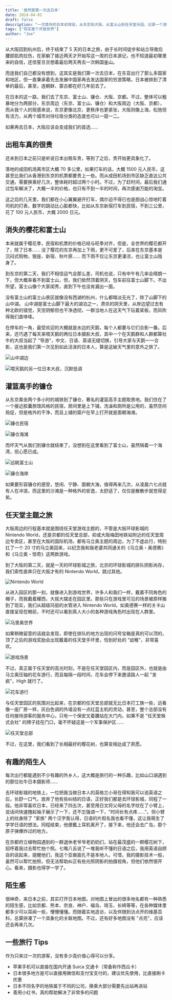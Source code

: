 ```yaml
---
title: '居然是第一次去日本'
date: 2024-04-01
draft: false
description: "一次意外的日本初体验，从东京到大阪，从富士山到任天堂乐园，记录一个游戏玩家眼中的日本之旅。"
tags: ["现实是个开放世界"]
author: "Joe"
---
```


从大阪回到杭州后，终于结束了 5 天的日本之旅，由于长时间徒步和站立导致后腰部肌肉拉伤，在家躺了接近两天才开始写这一周的日本游记，也不知道最初哪里来的自信，还信誓旦旦想着最后两天再去一次韩国釜山。

而连我们自己都没有想到，这其实是我们第一次去日本，在东亚出行了那么多国家和地区，但一直秉承着先去发展中国家再去发达国家的穷游策略，日本被排到了清单的最后，甚至，连朝鲜、蒙古都在好几年前去了。

在日本的这一路，我们去了东京、富士山、镰仓、大阪、京都。不过，整体可以粗暴地分为两部分，东京周边（东京、富士山、镰仓）和大阪周边（大阪、京都），而从我个人的观感来说，东京更像北京，更秩序也更紧张，大阪则像上海，松弛但有活力，从两个城市对待垃圾分类的态度也可以一窥一二。

如果再去日本，大阪应该会变成我们的首选……

## 出租车真的很贵

还未到日本之前只是听说日本出租车贵，等到了之后，贵开始更具象化了。

落地的成田机场离市区大概 70 多公里，如果打车的话，大概 1500 元人民币，这甚至比我们从香港到东京的机票都要贵上一些。而从成田机场到市区缺乏直达公共交通，需要换乘好几次，整体耗时超过两个小时。不过，为了赶时间，最后我们通过包车解决了，大概一半的价格，也只有不到一半的时间，再次感谢万能的淘宝。

这之后的几天里，我们都在小心翼翼避开打车，偶尔迫不得已也是胆战心惊地盯着司机的打表，数字的跳动比心脏都快，比如从东京新宿打车到民宿，不到三公里，花了 100 元人民币，大概 2000 日元。

## 消失的樱花和富士山

本来就属于樱花季，民宿和机票的价格已经与旺季对齐，但是，全世界的樱花都开了，除了日本……
没了樱花的东京再加上下雨，更不可爱了，后来在东京基本是沉闷式购物，银座、新宿、秋叶原…… 而下雨不仅让东京更凄凉，也让富士山隐身了。

到东京的第二天，我们不相信运气会那么差，司机也说，只有中午有几率会晴朗一下，但大概率看不到富士山，但，我们依然顶着阴天，包车前往富士山脚下。不出所望，富士山像个大家闺秀，直到下午也没肯漏出一面。

没有富士山的富士山景区就像没有西湖的杭州，什么都暗淡无光了，除了山脚下的山中湖。
山中湖是富士山脚下最大的湖泊之一，肃杀的阴天里，从岸边望过去有种北欧的错觉，天空阴郁但也干净透彻，一群当地人在这天气下玩着桨板，而风吹得我们直哆嗦。

在停车的一角，最受欢迎的大概就是水边的天鹅，每个人都要与它们合影一番。后来，还巧遇了每天来喂天鹅的两位日本摄影大叔，其中一个在天鹅群和人群都算社牛的大叔当起了 "导游"，中文、日语、英语无缝切换，引导大家与天鹅一一合影，这也是我们第一次见到如此活泼的日本人，算是这破天气里的意外之旅了。

![山中湖边](/images/posts/first-time-in-japan/IMG_3933.webp)

![喂天鹅的另一位日本大叔，沉默低调](/images/posts/first-time-in-japan/IMG_3979.webp)

## 灌篮高手的镰仓

从东京乘坐两个多小时的城铁到了镰仓，著名的灌篮高手主题取景地。我们住在了一个接近胶囊旅馆风格的民宿，房间里是上下铺，洗澡和厕所是公用的，虽然空间局促，但是格外的干净，而且上铺的窗户在早上打开就是面朝海滩。

![镰仓民宿](/images/posts/first-time-in-japan/IMG_4050.webp)

![镰仓海滩](/images/posts/first-time-in-japan/IMG_4062.webp)

而坏天气从我们到镰仓就结束了，没想到在这里看到了富士山，虽然隔着一个海湾，但心愿已成。

![远眺富士山](/images/posts/first-time-in-japan/IMG_4099.webp)

![镰仓海岸](/images/posts/first-time-in-japan/IMG_4142.webp)

如果要形容镰仓的感受，悠闲、宁静、面朝大海，值得再来几次，从凌晨六七点就有人在冲浪，而这里的沙滩是一种格外的安逸，太舒适了，仅仅是散散步就觉得足矣。

## 任天堂主题之旅

大阪周边的行程基本就是围绕任天堂游戏主题的，不管是大阪环球影城的 Nintendo World，还是京都的任天堂总部，抑或大阪梅田地铁站附近的任天堂周边专卖区，甚至在大阪的国际机场，都有马立奥主题的周边，为了不虚此行，特别扛了一个 20 寸的马立奥回来，以纪念我和我老婆共同通关的《马立奥・奥德赛》和《马立奥・惊奇》这两款游戏。

到了大阪的第二天，就是一天的环球影城之旅，北京的环球影城的排队阴影尚存，我们索性直奔只在大阪才有的 Nintendo World，跳过其他。

![Nintendo World](/images/posts/first-time-in-japan/IMG_4616.webp)

从进入园区的那一刻，就像进入到游戏世界，许多人和我们一样，戴着不同角色的帽子，而我戴着耀西，大摇大摆走在园区里。那些只在游戏里可见的场景被原样搬到了现实，我们从超级玛丽的水管进入 Nintendo World，如奥德赛一样的关卡山直接呈现在眼前，不时还可以看到真人大小的各种游戏角色时出现在人群里。

![马里奥世界](/images/posts/first-time-in-japan/IMG_4281.webp)

如果稍微留意的话就会发现，即使在排队的地方出现的问号宝箱是真的可以顶的，顶了之后的游戏奖励会出现戴着的任天堂手环里，恰到好处的 "幼稚"，非常喜欢。

![游戏场景](/images/posts/first-time-in-japan/IMG_4338.webp)

不过，真正属于任天堂的高光时刻，不是在任天堂园区内，而是园区外，也就是由马立奥压轴的花车游行，而且每隔一段时间，花车会停下来邀请路人一起 "发疯"，High 就行了。

![花车游行](/images/posts/first-time-in-japan/IMG_4431.webp)

与任天堂园区的氛围对比起来，在京都的任天堂总部就无比日本打工族一些，远看像一座厂房一样，灰白色调的外墙没有一点红蓝主机的灵动，甚至，整个总部没有任何接待游客的服务中心，只有一个保安叉着腰站在大门内，如果不是 "任天堂株式会社" 的牌子挂在门口，毫不怀疑这是一个军事保护区……

![任天堂总部](/images/posts/first-time-in-japan/IMG_4519.webp)

不过，在这里，我们看到了长相最好的樱花树，也算变相达成了夙愿。

## 有趣的陌生人

每次出行都能遇到不少有趣的外乡人，这大概是旅行的一种乐趣，比如山口湖遇到的那位社牛日本摄影师……

去环球影城的地铁上，一位把我当做日本人的英格兰小哥在得知我可以说英语之后，长舒一口气，放弃了他有些纠结的日语，正好我们都是去环球影城，同程了一段。他非常喜欢日本，已经来了四五次，甚至用日文将父母的名字纹在了小臂上，说话间快速撸起袖子展示了一下，还不忘强调一下，"时间长有点疼……"。但小臂上的纹身除了 "家族" 两个汉字我认得，日语的片假名我也看不懂，这让我萌生了学学日语的想法。同程结束，他便戴上耳机离开了，接下来，他还会去广岛，那个原子弹爆炸过的地方。

在京都府立植物园遇到的一群退休老爷爷老奶奶们，站在最茂盛的一颗樱花树下，招呼着我过去帮忙拍个照。七嘴八舌说了一堆我听不懂的日语之后，我用英语自顾自的说起来，提醒他们，我这个亚裔面孔不是本地人。可惜，我的摄影技术一般，虽然可以帮忙拍照，但无法帮助纠正有些光照阴影的拍摄视角，但他们依然很开心。看来，摄影也得学一学了。

## 陌生感

很神奇，来日本之前，其实打开日本地图，对地图上冒出的很多地名都有一种熟悉的陌生感，比如京都、熊本、奈良、神户、福岛、琦玉、长崎等等，在各种媒体里都多少可以耳闻一些，懵懵懂懂。而随着实地造访，以及伴随到访点开的维基百科，总算拼凑了一个具象化的关联地图。不过，还有好多地图没有 "点亮"，应该还会再来几次。

## 一些旅行 Tips

作为只来过一次的游客，没有多少高价值心得可以分享。

- 苹果手机可以直接在国内开通 Suica 交通卡（常备称作西瓜卡）
- 日本很多地方是可以直接用微信和支付宝支付的，建议优先使用，比直接刷卡优惠
- 日本不同名字的地铁属于不同的公司，换乘大部分需要先出站再进站
- 善用小红书，真的帮助解决了非常多的问题
